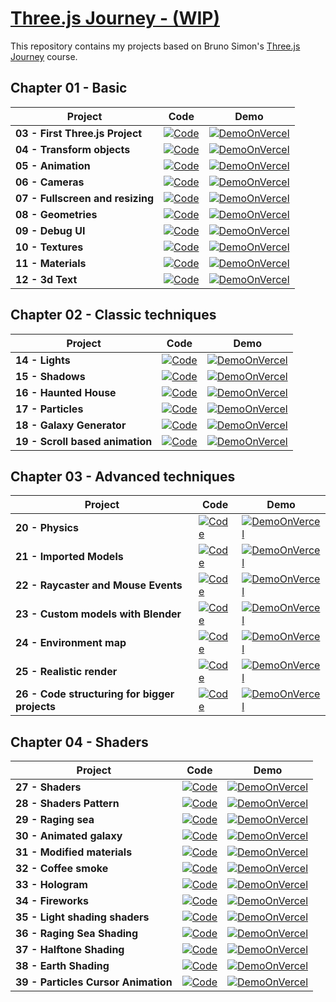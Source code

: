 
<!------------------[DEFINE AREA]------------------>
[ThreeJsJourneyLogo]: /assets/threejs.png
[BrunoFormation]: https://threejs-journey.com/

[GitHubIcon]: https://img.shields.io/badge/-Code-181717?style=for-the-badge&logo=github&logoColor=white
[DemoOnVercel]: https://img.shields.io/badge/-Demo%20on%20Vercel-000000?style=for-the-badge&logo=vercel&logoColor=white

[03ViewCode]: https://github.com/XeuWayy/Three.jsJourney/tree/main/Chapter%2001%3A%20Basics/03.First%20Three.js%20Project
[03Demo]: https://firstthreeproject.vercel.app/

[04ViewCode]: https://github.com/XeuWayy/Three.jsJourney/tree/main/Chapter%2001%3A%20Basics/04.Transform%20objects
[04Demo]: https://04transformobjects.vercel.app/

[05ViewCode]: https://github.com/XeuWayy/Three.jsJourney/tree/main/Chapter%2001%3A%20Basics/05.Animation
[05Demo]: https://05animation.vercel.app

[06ViewCode]: https://github.com/XeuWayy/Three.jsJourney/tree/main/Chapter%2001%3A%20Basics/06.Cameras
[06Demo]: https://06cameras.vercel.app

[07ViewCode]: https://github.com/XeuWayy/Three.jsJourney/tree/main/Chapter%2001%3A%20Basics/07.Fullscreen%20and%20resizing
[07Demo]: https://07fullscreenandresizing.vercel.app

[08ViewCode]: https://github.com/XeuWayy/Three.jsJourney/tree/main/Chapter%2001%3A%20Basics/08.Geometries
[08Demo]: https://08geometries.vercel.app

[09ViewCode]: https://github.com/XeuWayy/Three.jsJourney/tree/main/Chapter%2001%3A%20Basics/09.Debug%20UI
[09Demo]: https://09debugui.vercel.app

[10ViewCode]: https://github.com/XeuWayy/Three.jsJourney/tree/main/Chapter%2001%3A%20Basics/10.Textures
[10Demo]: https://10textures.vercel.app

[11ViewCode]: https://github.com/XeuWayy/Three.jsJourney/tree/main/Chapter%2001%3A%20Basics/11.Materials
[11Demo]: https://11materials.vercel.app

[12ViewCode]: https://github.com/XeuWayy/Three.jsJourney/tree/main/Chapter%2001%3A%20Basics/12.3d%20Text
[12Demo]: https://123dtext.vercel.app

[14ViewCode]: https://github.com/XeuWayy/Three.jsJourney/tree/main/Chapter%2002%3A%20Classic%20techniques/14.Lights
[14Demo]: https://14lights.vercel.app

[15ViewCode]: https://github.com/XeuWayy/Three.jsJourney/tree/main/Chapter%2002%3A%20Classic%20techniques/15.Shadows
[15Demo]: https://15shadows.vercel.app

[16ViewCode]: https://github.com/XeuWayy/Three.jsJourney/tree/main/Chapter%2002%3A%20Classic%20techniques/16.Haunted%20House
[16Demo]: https://16hauntedhouse.vercel.app

[17ViewCode]: https://github.com/XeuWayy/Three.jsJourney/tree/main/Chapter%2002%3A%20Classic%20techniques/17.Particles
[17Demo]: https://17particles.vercel.app

[18ViewCode]: https://github.com/XeuWayy/Three.jsJourney/tree/main/Chapter%2002%3A%20Classic%20techniques/18.Galaxy%20Generator
[18Demo]: https://18galaxygenerator.vercel.app

[19ViewCode]: https://github.com/XeuWayy/Three.jsJourney/tree/main/Chapter%2002%3A%20Classic%20techniques/19.Scroll%20based%20animation
[19Demo]: https://19scroolbasedanimation.vercel.app

[20ViewCode]: https://github.com/XeuWayy/Three.jsJourney/tree/main/Chapter%2003%3A%20Advanced%20techniques/20.Physics
[20Demo]: https://20physics.vercel.app

[21ViewCode]: https://github.com/XeuWayy/Three.jsJourney/tree/main/Chapter%2003%3A%20Advanced%20techniques/21.Imported%20Models
[21Demo]: https://21importedmodels.vercel.app

[22ViewCode]: https://github.com/XeuWayy/Three.jsJourney/tree/f652178dcfecb45902453bf472e2f194459b0b01/Chapter%2003%3A%20Advanced%20techniques/22.Raycaster%20and%20Mouse%20Events
[22Demo]: https://22raycasterandmouseevents.vercel.app

[23ViewCode]: https://github.com/XeuWayy/Three.jsJourney/tree/f652178dcfecb45902453bf472e2f194459b0b01/Chapter%2003%3A%20Advanced%20techniques/23.Custom%20models%20with%20Blender
[23Demo]: https://23custommodelswithblender.vercel.app

[24ViewCode]: https://github.com/XeuWayy/Three.jsJourney/tree/f652178dcfecb45902453bf472e2f194459b0b01/Chapter%2003%3A%20Advanced%20techniques/24.Environment%20map
[24Demo]: https://24environmentmap.vercel.app

[25ViewCode]: https://github.com/XeuWayy/Three.jsJourney/tree/f652178dcfecb45902453bf472e2f194459b0b01/Chapter%2003%3A%20Advanced%20techniques/25.Realistic%20render
[25Demo]: https://25realisticrender.vercel.app

[26ViewCode]: https://github.com/XeuWayy/Three.jsJourney/tree/f652178dcfecb45902453bf472e2f194459b0b01/Chapter%2003%3A%20Advanced%20techniques/26.Code%20structuring%20for%20bigger%20projects
[26Demo]: https://26codestructuringforbiggerprojects.vercel.app

[27ViewCode]: https://github.com/XeuWayy/Three.jsJourney/tree/071f7e51f8bed11a14205a5e706b431bd808487d/Chapter%2004%3A%20Shaders/27.Shaders
[27Demo]: https://27shaders.vercel.app

[28ViewCode]: https://github.com/XeuWayy/Three.jsJourney/tree/071f7e51f8bed11a14205a5e706b431bd808487d/Chapter%2004%3A%20Shaders/28.Shader%20patterns
[28Demo]: https://28shaderpatterns.vercel.app

[29ViewCode]: https://github.com/XeuWayy/Three.jsJourney/tree/071f7e51f8bed11a14205a5e706b431bd808487d/Chapter%2004%3A%20Shaders/29.Raging%20sea
[29Demo]: https://29ragingsee.vercel.app

[30ViewCode]: https://github.com/XeuWayy/Three.jsJourney/tree/071f7e51f8bed11a14205a5e706b431bd808487d/Chapter%2004%3A%20Shaders/30.Animated%20galaxy
[30Demo]: https://30animatedgalaxy.vercel.app

[31ViewCode]: https://github.com/XeuWayy/Three.jsJourney/tree/071f7e51f8bed11a14205a5e706b431bd808487d/Chapter%2004%3A%20Shaders/31.Modified%20materials
[31Demo]: https://31modifiedmaterials.vercel.app

[32ViewCode]: https://github.com/XeuWayy/Three.jsJourney/tree/071f7e51f8bed11a14205a5e706b431bd808487d/Chapter%2004%3A%20Shaders/32.Coffee%20Smoke
[32Demo]: https://32coffeesmoke.vercel.app

[33ViewCode]: https://github.com/XeuWayy/Three.jsJourney/tree/071f7e51f8bed11a14205a5e706b431bd808487d/Chapter%2004%3A%20Shaders/33.Hologram
[33Demo]: https://33hologram.vercel.app

[34ViewCode]: https://github.com/XeuWayy/Three.jsJourney/tree/071f7e51f8bed11a14205a5e706b431bd808487d/Chapter%2004%3A%20Shaders/34.Fireworks
[34Demo]: https://34fireworks.vercel.app

[35ViewCode]: https://github.com/XeuWayy/Three.jsJourney/tree/071f7e51f8bed11a14205a5e706b431bd808487d/Chapter%2004%3A%20Shaders/35.Light%20shading%20shaders
[35Demo]: https://35lightshadingshaders.vercel.app

[36ViewCode]: https://github.com/XeuWayy/Three.jsJourney/tree/071f7e51f8bed11a14205a5e706b431bd808487d/Chapter%2004%3A%20Shaders/36.Raging%20Sea%20Shading
[36Demo]: https://36ragingseashading.vercel.app

[37ViewCode]: https://github.com/XeuWayy/Three.jsJourney/tree/071f7e51f8bed11a14205a5e706b431bd808487d/Chapter%2004%3A%20Shaders/37.Halftone%20Shading
[37Demo]: https://37halftoneshading.vercel.app

[38ViewCode]: https://github.com/XeuWayy/Three.jsJourney/tree/6ee345c3482464edd91f89c299690c5dae57890c/Chapter%2004%3A%20Shaders/38.Earth
[38Demo]: https://38earth.vercel.app

[39ViewCode]: https://github.com/XeuWayy/Three.jsJourney/tree/6ee345c3482464edd91f89c299690c5dae57890c/Chapter%2004%3A%20Shaders/39.Particles%20Cursor%20Animation
[39Demo]: https://39particlescursoranimation.vercel.app

<!------------------[README AREA]------------------>

# [Three.js Journey - (WIP)][BrunoFormation]

This repository contains my projects based on Bruno Simon's [Three.js Journey][BrunoFormation] course.

## Chapter 01 - Basic
| Project                          | Code                              | Demo                      |
|----------------------------------|-----------------------------------|---------------------------|
| **03 - First Three.js Project**  | [![Code][GitHubIcon]][03ViewCode] | [![DemoOnVercel]][03Demo] |
| **04 - Transform objects**       | [![Code][GitHubIcon]][04ViewCode] | [![DemoOnVercel]][04Demo] |
| **05 - Animation**               | [![Code][GitHubIcon]][05ViewCode] | [![DemoOnVercel]][05Demo] |
| **06 - Cameras**                 | [![Code][GitHubIcon]][06ViewCode] | [![DemoOnVercel]][06Demo] |
| **07 - Fullscreen and resizing** | [![Code][GitHubIcon]][07ViewCode] | [![DemoOnVercel]][07Demo] |
| **08 - Geometries**              | [![Code][GitHubIcon]][08ViewCode] | [![DemoOnVercel]][08Demo] |
| **09 - Debug UI**                | [![Code][GitHubIcon]][09ViewCode] | [![DemoOnVercel]][09Demo] |
| **10 - Textures**                | [![Code][GitHubIcon]][10ViewCode] | [![DemoOnVercel]][10Demo] |
| **11 - Materials**               | [![Code][GitHubIcon]][11ViewCode] | [![DemoOnVercel]][11Demo] |
| **12 - 3d Text**                 | [![Code][GitHubIcon]][12ViewCode] | [![DemoOnVercel]][12Demo] |

## Chapter 02 - Classic techniques

| Project                          | Code                              | Demo                      |
|----------------------------------|-----------------------------------|---------------------------|
| **14 - Lights**                  | [![Code][GitHubIcon]][14ViewCode] | [![DemoOnVercel]][14Demo] |
| **15 - Shadows**                 | [![Code][GitHubIcon]][15ViewCode] | [![DemoOnVercel]][15Demo] |
| **16 - Haunted House**           | [![Code][GitHubIcon]][16ViewCode] | [![DemoOnVercel]][16Demo] |
| **17 - Particles**               | [![Code][GitHubIcon]][17ViewCode] | [![DemoOnVercel]][17Demo] |
| **18 - Galaxy Generator**        | [![Code][GitHubIcon]][18ViewCode] | [![DemoOnVercel]][18Demo] |
| **19 - Scroll based animation**  | [![Code][GitHubIcon]][19ViewCode] | [![DemoOnVercel]][19Demo] |

## Chapter 03 - Advanced techniques

| Project                                        | Code                              | Demo                      |
|------------------------------------------------|-----------------------------------|---------------------------|
| **20 - Physics**                               | [![Code][GitHubIcon]][20ViewCode] | [![DemoOnVercel]][20Demo] |
| **21 - Imported Models**                       | [![Code][GitHubIcon]][21ViewCode] | [![DemoOnVercel]][21Demo] |
| **22 - Raycaster and Mouse Events**            | [![Code][GitHubIcon]][22ViewCode] | [![DemoOnVercel]][22Demo] |
| **23 - Custom models with Blender**            | [![Code][GitHubIcon]][23ViewCode] | [![DemoOnVercel]][23Demo] |
| **24 - Environment map**                       | [![Code][GitHubIcon]][24ViewCode] | [![DemoOnVercel]][24Demo] |
| **25 - Realistic render**                      | [![Code][GitHubIcon]][25ViewCode] | [![DemoOnVercel]][25Demo] |
| **26 - Code structuring for bigger projects**  | [![Code][GitHubIcon]][26ViewCode] | [![DemoOnVercel]][26Demo] |

## Chapter 04 - Shaders

| Project                             | Code                              | Demo                      |
|-------------------------------------|-----------------------------------|---------------------------|
| **27 - Shaders**                    | [![Code][GitHubIcon]][27ViewCode] | [![DemoOnVercel]][27Demo] |
| **28 - Shaders Pattern**            | [![Code][GitHubIcon]][28ViewCode] | [![DemoOnVercel]][28Demo] |
| **29 - Raging sea**                 | [![Code][GitHubIcon]][29ViewCode] | [![DemoOnVercel]][29Demo] |
| **30 - Animated galaxy**            | [![Code][GitHubIcon]][30ViewCode] | [![DemoOnVercel]][30Demo] |
| **31 - Modified materials**         | [![Code][GitHubIcon]][31ViewCode] | [![DemoOnVercel]][31Demo] |
| **32 - Coffee smoke**               | [![Code][GitHubIcon]][32ViewCode] | [![DemoOnVercel]][32Demo] |
| **33 - Hologram**                   | [![Code][GitHubIcon]][33ViewCode] | [![DemoOnVercel]][33Demo] |
| **34 - Fireworks**                  | [![Code][GitHubIcon]][34ViewCode] | [![DemoOnVercel]][34Demo] |
| **35 - Light shading shaders**      | [![Code][GitHubIcon]][35ViewCode] | [![DemoOnVercel]][35Demo] |
| **36 - Raging Sea Shading**         | [![Code][GitHubIcon]][36ViewCode] | [![DemoOnVercel]][36Demo] |
| **37 - Halftone Shading**           | [![Code][GitHubIcon]][37ViewCode] | [![DemoOnVercel]][37Demo] |
| **38 - Earth Shading**              | [![Code][GitHubIcon]][38ViewCode] | [![DemoOnVercel]][38Demo] |
| **39 - Particles Cursor Animation** | [![Code][GitHubIcon]][39ViewCode] | [![DemoOnVercel]][39Demo] |

